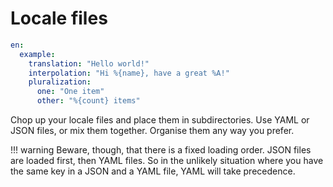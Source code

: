 # Locale files

```yaml
en:
  example:
    translation: "Hello world!"
    interpolation: "Hi %{name}, have a great %A!"
    pluralization:
      one: "One item"
      other: "%{count} items"
```

Chop up your locale files and place them in subdirectories. Use YAML or JSON
files, or mix them together. Organise them any way you prefer.

!!! warning
    Beware, though, that there is a fixed loading order. JSON files are loaded
    first, then YAML files. So in the unlikely situation where you have the same
    key in a JSON and a YAML file, YAML will take precedence.
